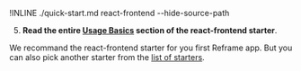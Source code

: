 !INLINE ./quick-start.md react-frontend --hide-source-path

5. **Read the entire [Usage Basics](/docs/react-frontend-starter.md#react-frontend) section of the react-frontend starter**.

We recommand the react-frontend starter for you first Reframe app.
But you can also pick another starter from the [list of starters](/docs/starters.md).
